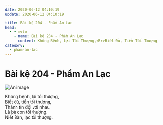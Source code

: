 ```yaml
---
date: 2020-06-12 04:10:19
update: 2020-06-12 04:10:19

title: Bài kệ 204 - Phẩm An Lạc
head:
  - - meta
    - name: Bài kệ 204 - Phẩm An Lạc
      content: Không Bệnh, Lợi Tối Thượng,<Br>Biết Đủ, Tiền Tối Thượng,<Br>Thành Tín Đối Với Nhau,<Br>Là Bà Con Tối Thượng.<Br>Niết Bàn, Lạc Tối Thượng.<Br>
category:
  - pham-an-lac
---
```


# Bài kệ 204 - Phẩm An Lạc

![An image](/img/pham-an-lac/pham-an-lac-204.jpg)

Không bệnh, lợi tối thượng,<br>Biết đủ, tiền tối thượng,<br>Thành tín đối với nhau,<br>Là bà con tối thượng.<br>Niết Bàn, lạc tối thượng.<br>
